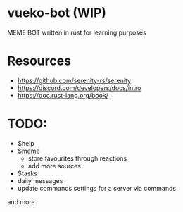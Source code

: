 # vueko-bot (WIP)

MEME BOT written in rust for learning purposes

# Resources

- https://github.com/serenity-rs/serenity
- https://discord.com/developers/docs/intro
- https://doc.rust-lang.org/book/

# TODO:

- $help
- $meme
  - store favourites through reactions
  - add more sources
- $tasks
- daily messages
- update commands settings for a server via commands

and more
